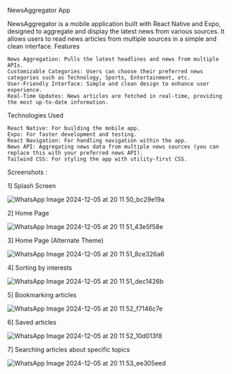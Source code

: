 NewsAggregator App

NewsAggregator is a mobile application built with React Native and Expo, designed to aggregate and display the latest news from various sources. It allows users to read news articles from multiple sources in a simple and clean interface.
Features

    News Aggregation: Pulls the latest headlines and news from multiple APIs.
    Customizable Categories: Users can choose their preferred news categories such as Technology, Sports, Entertainment, etc.
    User-Friendly Interface: Simple and clean design to enhance user experience.
    Real-Time Updates: News articles are fetched in real-time, providing the most up-to-date information.

Technologies Used

    React Native: For building the mobile app.
    Expo: For faster development and testing.
    React Navigation: For handling navigation within the app.
    News API: Aggregating news data from multiple news sources (you can replace this with your preferred news API).
    Tailwind CSS: For styling the app with utility-first CSS.

Screenshots :

1] Splash Screen

![WhatsApp Image 2024-12-05 at 20 11 50_bc29e19a](https://github.com/user-attachments/assets/8149e681-3dee-4f96-ad1e-a3608cfc033f)


2] Home Page 

![WhatsApp Image 2024-12-05 at 20 11 51_43e5f58e](https://github.com/user-attachments/assets/d201a8d7-49f5-49d0-9ed7-c2ea36b2724a)


3] Home Page (Alternate Theme)

![WhatsApp Image 2024-12-05 at 20 11 51_8ce326a6](https://github.com/user-attachments/assets/ef9de07c-92a8-441e-a553-54c678cf2de0)


4] Sorting by interests

![WhatsApp Image 2024-12-05 at 20 11 51_dec1426b](https://github.com/user-attachments/assets/5e98c4c2-8476-477d-903f-c0a55350bd9b)


5] Bookmarking articles

![WhatsApp Image 2024-12-05 at 20 11 52_f7146c7e](https://github.com/user-attachments/assets/d09a1ced-643e-4dd1-9eb7-370d61809228)


6] Saved articles

![WhatsApp Image 2024-12-05 at 20 11 52_10d013f8](https://github.com/user-attachments/assets/3ca961fe-b671-46bc-a52c-a531b6ec32da)

7] Searching articles about specific topics

![WhatsApp Image 2024-12-05 at 20 11 53_ee305eed](https://github.com/user-attachments/assets/d770cb45-3ff2-4cee-b207-26beaedae410)
